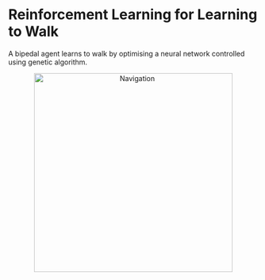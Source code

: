 # Reinforcement Learning for Learning to Walk

A bipedal agent learns to walk by optimising a neural network controlled using genetic algorithm. 

<p align="center">
<a href="https://www.youtube.com/watch?v=uq49FpMfCMA&t=16s">
         <img alt="Navigation" src="/img/img1.jpg" width="400" >
</a>
</p>

